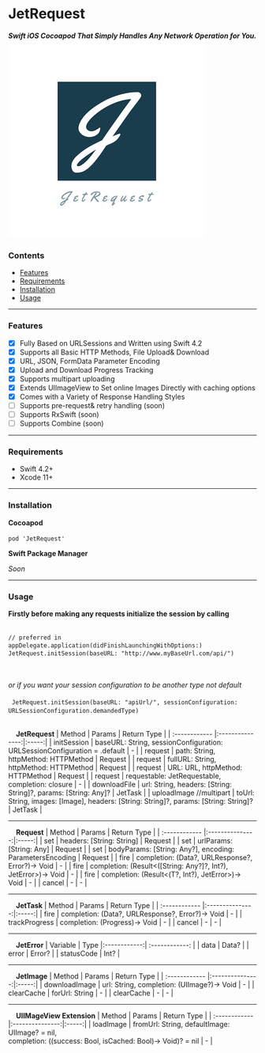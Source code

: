 
# JetRequest
***Swift iOS Cocoapod That Simply Handles Any Network Operation for You.***
![](https://raw.githubusercontent.com/YousefAnsary/JetRequest/master/logo.png?s=550)

### Contents
- [Features](#features)
- [Requirements](#requirements)
- [Installation](#installation)
- [Usage](#usage)

----

### Features

- [x] Fully Based on URLSessions and Written using Swift 4.2
- [x] Supports all Basic HTTP Methods, File Upload& Download
- [x] URL, JSON, FormData Parameter Encoding
- [x] Upload and Download Progress Tracking
- [x] Supports multipart uploading
- [x] Extends UIImageView to Set online Images Directly with caching options
- [x] Comes with a Variety of Response Handling Styles
- [ ] Supports pre-request& retry handling (soon)
- [ ] Supports RxSwift (soon)
- [ ] Supports Combine (soon)

----

### Requirements
- Swift 4.2+
- Xcode 11+

----

### Installation
**Cocoapod**

``` pod 'JetRequest' ```

**Swift Package Manager**

*Soon*

----

### Usage
**Firstly before making any requests initialize the session by calling** 
<br/> <br/>
```
// preferred in appDelegate.application(didFinishLaunchingWithOptions:)
JetRequest.initSession(baseURL: "http://www.myBaseUrl.com/api/") 
```
<br/> <br/>
*or if you want your session configuration to be another type not default*
<br/> <br/>
```  JetRequest.initSession(baseURL: "apiUrl/", sessionConfiguration: URLSessionConfiguration.demandedType)  ```
<br/> <br/>

&nbsp; &nbsp; **JetRequest**
| Method  | Params  | Return Type |
| :------------ |:---------------:|:-----:|
| initSession      | baseURL: String, sessionConfiguration: URLSessionConfiguration = .default | - |
| request      | path: String, httpMethod: HTTPMethod | Request |
| request      | fullURL: String, httpMethod: HTTPMethod | Request |
| request      | URL: URL, httpMethod: HTTPMethod | Request |
| request      | requestable: JetRequestable, completion: closure | - |
| downloadFile      | url: String, headers: [String: String]?, params: [String: Any]?  | JetTask |
| uploadImage //multipart | toUrl: String, images: [Image], headers: [String: String]?, params: [String: String]? | JetTask |

----
&nbsp; &nbsp; **Request**
| Method  | Params  | Return Type |
| :------------ |:---------------:|:-----:|
| set      | headers: [String: String] | Request |
| set      | urlParams: [String: Any] | Request |
| set      | bodyParams: [String: Any?], encoding: ParametersEncoding | Request |
| fire     | completion: (Data?, URLResponse?, Error?)-> Void | - |
| fire     | completion: (Result<([String: Any?]?, Int?), JetError>)-> Void | - |
| fire     | completion: (Result<(T?, Int?), JetError>)-> Void | - |
| cancel   | - | - |

----
&nbsp; &nbsp; **JetTask**
| Method  | Params  | Return Type |
| :------------ |:---------------:|:-----:|
| fire     | completion: (Data?, URLResponse?, Error?)-> Void | - |
| trackProgress     | completion: (Progress)-> Void | - |
| cancel   | - | - |

----
&nbsp; &nbsp; **JetError**
| Variable | Type
|:------------:| :------------: |
| data | Data? |
| error | Error? |
| statusCode | Int? |

----
&nbsp; &nbsp; **JetImage**
| Method  | Params  | Return Type |
| :------------ |:---------------:|:-----:|
| downloadImage | url: String, completion: (UIImage?)-> Void | - |
| clearCache | forUrl: String | - |
| clearCache | - | - |

----
&nbsp; &nbsp; **UIIMageView Extension**
| Method  | Params  | Return Type |
| :------------ |:---------------:|:-----:|
| loadImage | fromUrl: String, defaultImage: UIImage? = nil,<br/> completion: ((success: Bool, isCached: Bool)-> Void)? = nil | - |
